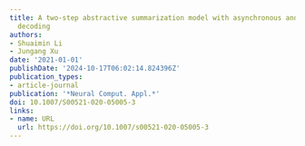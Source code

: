 ```yaml
---
title: A two-step abstractive summarization model with asynchronous and enriched-information
  decoding
authors:
- Shuaimin Li
- Jungang Xu
date: '2021-01-01'
publishDate: '2024-10-17T06:02:14.824396Z'
publication_types:
- article-journal
publication: '*Neural Comput. Appl.*'
doi: 10.1007/S00521-020-05005-3
links:
- name: URL
  url: https://doi.org/10.1007/s00521-020-05005-3
---
```

